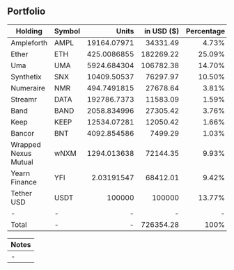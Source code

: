 ## Portfolio

| Holding              | Symbol | Units       | in USD ($)  | Percentage |
|----------------------|--------|-------------:|-------------:|------------:|
| Ampleforth           | AMPL   | 19164.07971 | 34331.49   | 4.73%      |
| Ether                | ETH    | 425.0086855 | 182269.22  | 25.09%     |
| Uma                  | UMA    | 5924.684304 | 106782.38  | 14.70%     |
| Synthetix            | SNX    | 10409.50537 | 76297.97   | 10.50%     |
| Numeraire            | NMR    | 494.7491815 | 27678.64   | 3.81%      |
| Streamr              | DATA   | 192786.7373 | 11583.09   | 1.59%      |
| Band                 | BAND   | 2058.834996 | 27305.42   | 3.76%      |
| Keep                 | KEEP   | 12534.07281 | 12050.42   | 1.66%      |
| Bancor               | BNT    | 4092.854586 | 7499.29    | 1.03%      |
| Wrapped Nexus Mutual | wNXM   | 1294.013638 | 72144.35   | 9.93%      |
| Yearn Finance        | YFI    | 2.03191547  | 68412.01   | 9.42%      |
| Tether USD           | USDT   | 100000      | 100000     | 13.77%     |
| -                    | -      | -           | -          | -          |
| Total                | -      | -           | 726354.28  | 100%       |

|Notes|
|---|
|-|
